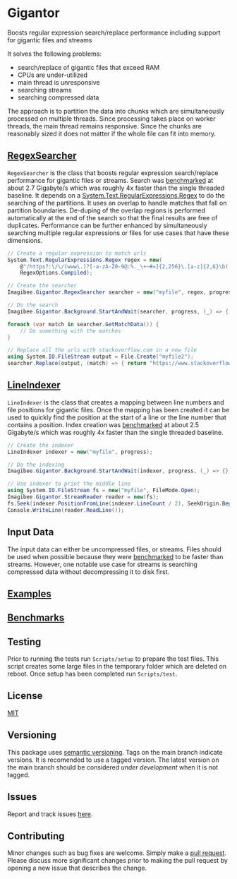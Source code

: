 # Gigantor
Boosts regular expression search/replace performance including support for gigantic files and streams

It solves the following problems:
* search/replace of gigantic files that exceed RAM
* CPUs are under-utilized
* main thread is unresponsive
* searching streams
* searching compressed data

The approach is to partition the data into chunks which are simultaneously processed on multiple threads.  Since processing takes place on worker threads, the main thread  remains responsive.  Since the chunks are reasonably sized it does not matter if the whole file can fit into memory.

## [RegexSearcher](https://github.com/imagibee/Gigantor/blob/main/Gigantor/RegexSearcher.cs)
`RegexSearcher` is the class that boosts regular expression search/replace performance for gigantic files or streams.  Search was [benchmarked](https://github.com/imagibee/Gigantor/blob/main/Docs/Benchmarks.md#search-vs-buffer-size) at about 2.7 Gigabyte/s which was roughly 4x faster than the single threaded baseline.  It depends on a [System.Text.RegularExpressions.Regex](https://learn.microsoft.com/en-us/dotnet/api/system.text.regularexpressions.regex?view=net-7.0) to do the searching of the partitions.  It uses an overlap to handle matches that fall on partition boundaries.  De-duping of the overlap regions is performed automatically at the end of the search so that the final results are free of duplicates.  Performance can be further enhanced by simultaneously searching multiple regular expressions or files for use cases that have these dimensions.

```csharp
// Create a regular expression to match urls
System.Text.RegularExpressions.Regex regex = new(
    @"/https?:\/\/(www\.)?[-a-zA-Z0-9@:%._\+~#=]{2,256}\.[a-z]{2,6}\b([-a-zA-Z0-9@:%_\+.~#()?&//=]*)/",
    RegexOptions.Compiled);

// Create the searcher
Imagibee.Gigantor.RegexSearcher searcher = new("myfile", regex, progress);

// Do the search
Imagibee.Gigantor.Background.StartAndWait(searcher, progress, (_) => { });

foreach (var match in searcher.GetMatchData()) {
    // Do something with the matches
}

// Replace all the urls with stackoverflow.com in a new file
using System.IO.FileStream output = File.Create("myfile2");
searcher.Replace(output, (match) => { return "https://www.stackoverflow.com"; }); 
```

## [LineIndexer](https://github.com/imagibee/Gigantor/blob/main/Gigantor/LineIndexer.cs)
`LineIndexer` is the class that creates a mapping between line numbers and file positions for gigantic files.  Once the mapping has been created it can be used to quickly find the position at the start of a line or the line number that contains a position.  Index creation was [benchmarked](https://github.com/imagibee/Gigantor/blob/main/Docs/Benchmarks.md#indexing-vs-buffer-size) at about 2.5 Gigabyte/s which was roughly 4x faster than the single threaded baseline.

```csharp
// Create the indexer
LineIndexer indexer = new("myfile", progress);

// Do the indexing
Imagibee.Gigantor.Background.StartAndWait(indexer, progress, (_) => {});

// Use indexer to print the middle line
using System.IO.FileStream fs = new("myfile", FileMode.Open);
Imagibee.Gigantor.StreamReader reader = new(fs);
fs.Seek(indexer.PositionFromLine(indexer.LineCount / 2), SeekOrigin.Begin);
Console.WriteLine(reader.ReadLine());
```

## Input Data
The input data can either be uncompressed files, or streams.  Files should be used when possible because they were [benchmarked](https://github.com/imagibee/Gigantor/blob/main/Docs/Benchmarks.md#search-vs-buffer-size) to be faster than streams.  However, one notable use case for streams is searching compressed data without decompressing it to disk first.

## [Examples](https://github.com/imagibee/Gigantor/blob/main/Docs/Examples.md)

## [Benchmarks](https://github.com/imagibee/Gigantor/blob/main/Docs/Benchmarks.md)

## Testing
Prior to running the tests run `Scripts/setup` to prepare the test files.  This script creates some large files in the temporary folder which are deleted on reboot.  Once setup has been completed run `Scripts/test`.

## License
[MIT](https://raw.githubusercontent.com/imagibee/Gigantor/main/LICENSE)

## Versioning
This package uses [semantic versioning](https://en.wikipedia.org/wiki/Software_versioning#Semantic_versioning).  Tags on the main branch indicate versions.  It is recomended to use a tagged version.  The latest version on the main branch should be considered _under development_ when it is not tagged.

## Issues
Report and track issues [here](https://github.com/imagibee/Gigantor/issues).

## Contributing
Minor changes such as bug fixes are welcome.  Simply make a [pull request](https://opensource.com/article/19/7/create-pull-request-github).  Please discuss more significant changes prior to making the pull request by opening a new issue that describes the change.
